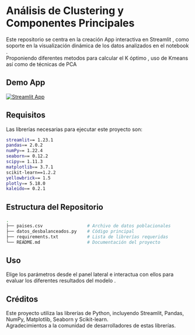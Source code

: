 # Análisis de Clustering y Componentes Principales
Este repositorio se centra en la creación App interactiva en Streamlit , como soporte en la visualización dinámica de los datos analizados en el notebook .<br />
Proponiendo diferentes metodos para calcular el K óptimo , uso de Kmeans así como de técnicas de PCA

## Demo App

[![Streamlit App](https://static.streamlit.io/badges/streamlit_badge_black_white.svg)](https://abeldata-clustering.streamlit.app/)

## Requisitos
Las librerías necesarias para ejecutar este proyecto son:

```bash
streamlit== 1.23.1
pandas== 2.0.2
numPy== 1.22.4
seaborn== 0.12.2
scipy== 1.11.3
matplotlib== 3.7.1
scikit-learn==1.2.2
yellowbrick== 1.5
plotly== 5.18.0
kaleido== 0.2.1
```
## Estructura del Repositorio
```bash
.
├── paises.csv                 # Archivo de datos poblacionales
├── datos_desbalanceados.py    # Código principal
├── requirements.txt           # Lista de librerías requeridas
└── README.md                  # Documentación del proyecto
```
## Uso
Elige los parámetros desde el panel lateral e interactua con ellos para evaluar los diferentes resultados del modelo .

## Créditos
Este proyecto utiliza las librerías de Python, incluyendo Streamlit, Pandas, NumPy, Matplotlib, Seaborn y Scikit-learn. <br /> Agradecimientos a la comunidad de desarrolladores de estas librerías.

